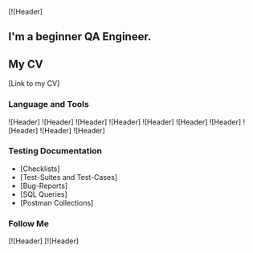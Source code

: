 [![Header]
## I'm a beginner QA Engineer.
## My CV
[Link to my CV]

### Language and Tools
![Header]
![Header]
![Header]
![Header]
![Header]
![Header]
![Header]
![Header]
![Header]
![Header]

### Testing Documentation

- [Checklists]
- [Test-Suites and Test-Cases]
- [Bug-Reports]
- [SQL Queries]
- [Postman Collections]

### Follow Me

[![Header]
[![Header]
